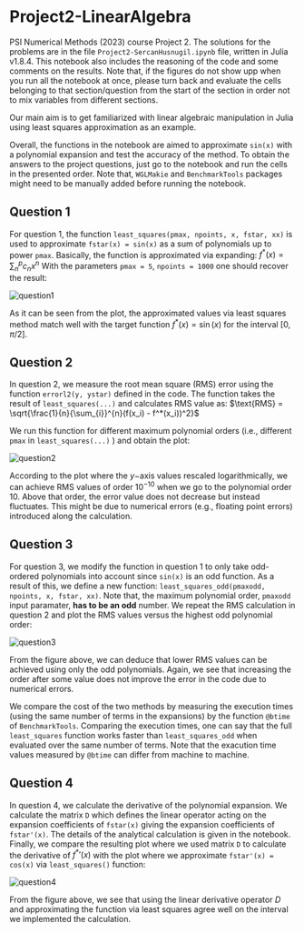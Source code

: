 # Project2-LinearAlgebra
PSI Numerical Methods (2023) course Project 2.
The solutions for the problems are in the file `Project2-SercanHusnugil.ipynb` file, written in Julia v1.8.4.
This notebook also includes the reasoning of the code and some comments on the results.
Note that, if the figures do not show upp when you run all the notebook at once, please turn back and evaluate the cells belonging to that section/question from the start of the section in order not to mix variables from different sections.

Our main aim is to get familiarized with linear algebraic manipulation in Julia using least squares approximation as an example.

Overall, the functions in the notebook are aimed to approximate `sin(x)` with a polynomial expansion and test the accuracy of the method. To obtain the answers to the project questions, just go to the notebook and run the cells in the presented order. Note that, `WGLMakie` and `BenchmarkTools` packages might need to be manually added before running the notebook.

## Question 1

For question 1, the function `least_squares(pmax, npoints, x, fstar, xx)` is used to approximate `fstar(x) = sin(x)` as a sum of polynomials up to power `pmax`.  Basically, the function is approximated via expanding: $f^*(x) = {\sum_n}^p c_n x^n$ 
With the parameters `pmax = 5`, `npoints = 1000` one should recover the result:

![question1](https://user-images.githubusercontent.com/122399037/216506834-2593ba17-4b28-44d2-8cdf-b6b301a0a3bd.png)

As it can be seen from the plot, the approximated values via least squares method match well with the target function $f^*(x)=\sin(x)$ for the interval $[0,\pi/2]$.

## Question 2

In question 2, we measure the root mean square (RMS) error using the function `errorl2(y, ystar)` defined in the code. The function takes the result of `least_squares(...)` and calculates RMS value as: $\text{RMS} = \sqrt{\frac{1}{n}{\sum_{i}}^{n}(f(x_i) - f^*(x_i))^2}$

We run this function for different maximum polynomial orders (i.e., different `pmax` in `least_squares(...)` ) and obtain the plot:

![question2](https://user-images.githubusercontent.com/122399037/216507044-854e092f-7b69-46f1-942a-2e7fe56392f4.png)

According to the plot where the $y-$axis values rescaled logarithmically, we can achieve RMS values of order $10^{-10}$ when we go to the polynomial order 10. Above that order, the error value does not decrease but instead fluctuates. This might be due to numerical errors (e.g., floating point errors) introduced along the calculation.

## Question 3

For question 3, we modify the function in question 1 to only take odd-ordered polynomials into account since `sin(x)` is an odd function. As a result of this, we define a new function: `least_squares_odd(pmaxodd, npoints, x, fstar, xx)`. Note that, the maximum polynomial order, `pmaxodd` input paramater, **has to be an odd** number. We repeat the RMS calculation in question 2 and plot the RMS values versus the highest odd polynomial order:

![question3](https://user-images.githubusercontent.com/122399037/216507066-5f6e5b15-567b-4f22-bf7a-256b23b18ce2.png)

From the figure above, we can deduce that lower RMS values can be achieved using only the odd polynomials. Again, we see that increasing the order after some value does not improve the error in the code due to numerical errors.

We compare the cost of the two methods by measuring the execution times (using the same number of terms in the expansions) by the function `@btime` of `BenchmarkTools`. Comparing the execution times, one can say that the full `least_squares` function works faster than `least_squares_odd` when evaluated over the same number of terms. Note that the exacution time values measured by `@btime` can differ from machine to machine.

## Question 4

In question 4, we calculate the derivative of the polynomial expansion. We calculate the matrix `D` which defines the linear operator acting on the expansion coefficients of `fstar(x)` giving the expansion coefficients of `fstar'(x)`. The details of the analytical calculation is given in the notebook. Finally, we compare the resulting plot where we used matrix `D` to calculate the derivative of ${f^*}'(x)$ with the plot where we approximate `fstar'(x) = cos(x)` via  `least_squares()` function:

![question4](https://user-images.githubusercontent.com/122399037/216509820-e85f1884-5112-4e64-ac4b-6e9b3fcd77fc.png)

From the figure above, we see that using the linear derivative operator $D$ and approximating the function via least squares agree well on the interval we implemented the calculation.
